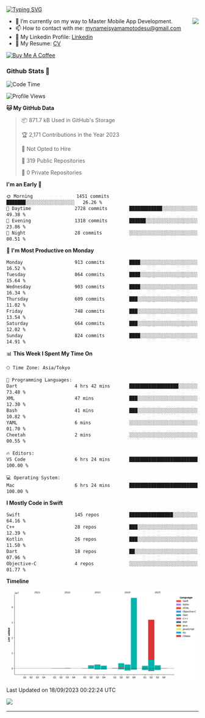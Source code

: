 
[![Typing SVG](https://readme-typing-svg.demolab.com/?lines=Thank+You+For+Visiting!!;You+Are+Welcome✨;I+am+Kyo+Yamamoto;Mobile+Developer)](https://git.io/typing-svg)
<p>
<img align="right" src="https://media.giphy.com/media/26ufdb3cYKwbRtYVW/giphy.gif" style="max-width:100%;" height="150px">

- 🌱 I’m currently on my way to Master Mobile App Development.
- 📫 How to contact with me: mynameisyamamotodesu@gmail.com
- 🔗 My Linkedin Profile: [Linkedin](https://www.linkedin.com/in/kyo-yamamoto-a2ab50239)
- 🔗 My Resume: [CV](https://www.kickresume.com/cv/ZWKvXV/)

<a href="https://www.buymeacoffee.com/kyoyamamoto" target="_blank"><img src="https://cdn.buymeacoffee.com/buttons/default-orange.png" alt="Buy Me A Coffee" height="41" width="174"></a>

### Github Stats 🥇 
<!--START_SECTION:waka-->
![Code Time](http://img.shields.io/badge/Code%20Time-546%20hrs%2036%20mins-blue)

![Profile Views](http://img.shields.io/badge/Profile%20Views-0-blue)

**🐱 My GitHub Data** 

> 📦 871.7 kB Used in GitHub's Storage 
 > 
> 🏆 2,171 Contributions in the Year 2023
 > 
> 🚫 Not Opted to Hire
 > 
> 📜 319 Public Repositories 
 > 
> 🔑 0 Private Repositories 
 > 
**I'm an Early 🐤** 

```text
🌞 Morning                1451 commits        ███████░░░░░░░░░░░░░░░░░░   26.26 % 
🌆 Daytime                2728 commits        ████████████░░░░░░░░░░░░░   49.38 % 
🌃 Evening                1318 commits        ██████░░░░░░░░░░░░░░░░░░░   23.86 % 
🌙 Night                  28 commits          ░░░░░░░░░░░░░░░░░░░░░░░░░   00.51 % 
```
📅 **I'm Most Productive on Monday** 

```text
Monday                   913 commits         ████░░░░░░░░░░░░░░░░░░░░░   16.52 % 
Tuesday                  864 commits         ████░░░░░░░░░░░░░░░░░░░░░   15.64 % 
Wednesday                903 commits         ████░░░░░░░░░░░░░░░░░░░░░   16.34 % 
Thursday                 609 commits         ███░░░░░░░░░░░░░░░░░░░░░░   11.02 % 
Friday                   748 commits         ███░░░░░░░░░░░░░░░░░░░░░░   13.54 % 
Saturday                 664 commits         ███░░░░░░░░░░░░░░░░░░░░░░   12.02 % 
Sunday                   824 commits         ████░░░░░░░░░░░░░░░░░░░░░   14.91 % 
```


📊 **This Week I Spent My Time On** 

```text
🕑︎ Time Zone: Asia/Tokyo

💬 Programming Languages: 
Dart                     4 hrs 42 mins       ██████████████████░░░░░░░   73.48 % 
XML                      47 mins             ███░░░░░░░░░░░░░░░░░░░░░░   12.30 % 
Bash                     41 mins             ███░░░░░░░░░░░░░░░░░░░░░░   10.82 % 
YAML                     6 mins              ░░░░░░░░░░░░░░░░░░░░░░░░░   01.70 % 
Cheetah                  2 mins              ░░░░░░░░░░░░░░░░░░░░░░░░░   00.55 % 

🔥 Editors: 
VS Code                  6 hrs 24 mins       █████████████████████████   100.00 % 

💻 Operating System: 
Mac                      6 hrs 24 mins       █████████████████████████   100.00 % 
```

**I Mostly Code in Swift** 

```text
Swift                    145 repos           ████████████████░░░░░░░░░   64.16 % 
C++                      28 repos            ███░░░░░░░░░░░░░░░░░░░░░░   12.39 % 
Kotlin                   26 repos            ███░░░░░░░░░░░░░░░░░░░░░░   11.50 % 
Dart                     18 repos            ██░░░░░░░░░░░░░░░░░░░░░░░   07.96 % 
Objective-C              4 repos             ░░░░░░░░░░░░░░░░░░░░░░░░░   01.77 % 
```



**Timeline**

![Lines of Code chart](https://raw.githubusercontent.com/YamamotoDesu/YamamotoDesu/main/assets/bar_graph.png)


 Last Updated on 18/09/2023 00:22:24 UTC
<!--END_SECTION:waka-->

![](https://github-profile-summary-cards.vercel.app/api/cards/profile-details?username=YamamotoDesu&theme=vue)

----
